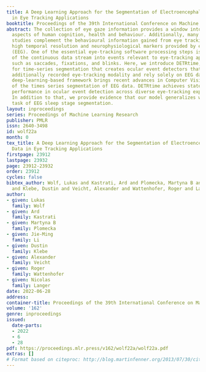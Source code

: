 ```yaml
---
title: A Deep Learning Approach for the Segmentation of Electroencephalography Data
  in Eye Tracking Applications
booktitle: Proceedings of the 39th International Conference on Machine Learning
abstract: The collection of eye gaze information provides a window into many critical
  aspects of human cognition, health and behaviour. Additionally, many neuroscientific
  studies complement the behavioural information gained from eye tracking with the
  high temporal resolution and neurophysiological markers provided by electroencephalography
  (EEG). One of the essential eye-tracking software processing steps is the segmentation
  of the continuous data stream into events relevant to eye-tracking applications,
  such as saccades, fixations, and blinks. Here, we introduce DETRtime, a novel framework
  for time-series segmentation that creates ocular event detectors that do not require
  additionally recorded eye-tracking modality and rely solely on EEG data. Our end-to-end
  deep-learning-based framework brings recent advances in Computer Vision to the forefront
  of the times series segmentation of EEG data. DETRtime achieves state-of-the-art
  performance in ocular event detection across diverse eye-tracking experiment paradigms.
  In addition to that, we provide evidence that our model generalizes well in the
  task of EEG sleep stage segmentation.
layout: inproceedings
series: Proceedings of Machine Learning Research
publisher: PMLR
issn: 2640-3498
id: wolf22a
month: 0
tex_title: A Deep Learning Approach for the Segmentation of Electroencephalography
  Data in Eye Tracking Applications
firstpage: 23912
lastpage: 23932
page: 23912-23932
order: 23912
cycles: false
bibtex_author: Wolf, Lukas and Kastrati, Ard and Plomecka, Martyna B and Li, Jie-Ming
  and Klebe, Dustin and Veicht, Alexander and Wattenhofer, Roger and Langer, Nicolas
author:
- given: Lukas
  family: Wolf
- given: Ard
  family: Kastrati
- given: Martyna B
  family: Plomecka
- given: Jie-Ming
  family: Li
- given: Dustin
  family: Klebe
- given: Alexander
  family: Veicht
- given: Roger
  family: Wattenhofer
- given: Nicolas
  family: Langer
date: 2022-06-28
address:
container-title: Proceedings of the 39th International Conference on Machine Learning
volume: '162'
genre: inproceedings
issued:
  date-parts:
  - 2022
  - 6
  - 28
pdf: https://proceedings.mlr.press/v162/wolf22a/wolf22a.pdf
extras: []
# Format based on citeproc: http://blog.martinfenner.org/2013/07/30/citeproc-yaml-for-bibliographies/
---
```

